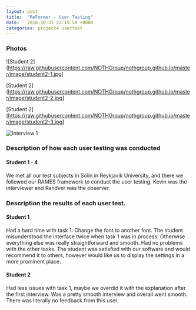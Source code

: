 ```yaml
---
layout: post
title:  "ReFormer - User Testing"
date:   2016-10-31 22:15:59 +0000
categories: project4 usertest
---
```




### Photos

![Student 2](https://raw.githubusercontent.com/NOTHGroup/nothgroup.github.io/master/image/student2-1.jpg]

[Student 2](https://raw.githubusercontent.com/NOTHGroup/nothgroup.github.io/master/image/student2-2.jpg]

[Student 2](https://raw.githubusercontent.com/NOTHGroup/nothgroup.github.io/master/image/student2-3.jpg]

![interview 1](https://raw.githubusercontent.com/NOTHGroup/nothgroup.github.io/master/image/interview1.jpg)

### Description of how each user testing was conducted 

#### Student 1 - 4

We met all our test subjects in Sólin in Reykjavík University, and there we followed our RAMES framework to conduct the user testing. 
Kevin was the interviewer and Randver was the observer. 

### Description the results of each user test. 

#### Student 1 
Had a hard time with task 1: Change the font to another font. The student misunderstood the interface twice
when task 1 was in process. Otherwise everything else was really straightforward and smooth. Had no problems with
the other tasks.
The student was satisfied with our software and would recommend it to others, however would like us to display the settings in a 
more prominent place.

#### Student 2

Had less issues with task 1, maybe we overdid it with the explanation after the first interview. Was a pretty smooth interview and overall went smooth.
There was literally no feedback from this user.



